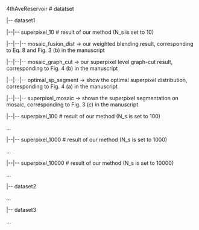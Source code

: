 4thAveReservoir							# datatset

|-- dataset1

|--|-- superpixel_10 # result of our method (N_s is set to 10)

|--|--|-- mosaic_fusion_dist -> our weighted blending result, corresponding to Eq. 8 and Fig. 3 (b) in the manuscript

|--|--|-- mosaic_graph_cut -> our superpixel level graph-cut result, corresponding to Fig. 4 (b) in the manuscript

|--|--|-- optimal_sp_segment -> show the optimal superpixel distribution, corresponding to Fig. 4 (a) in the manuscript

|--|--|-- superpixel_mosaic -> shown the superpixel segmentation on mosaic, corresponding to Fig. 3 (c) in the manuscript

|--|-- superpixel_100 # result of our method (N_s is set to 100)

...

|--|-- superpixel_1000 # result of our method (N_s is set to 1000)

...

|--|-- superpixel_10000 # result of our method (N_s is set to 10000)

...

|-- dataset2

...

|-- dataset3

...








